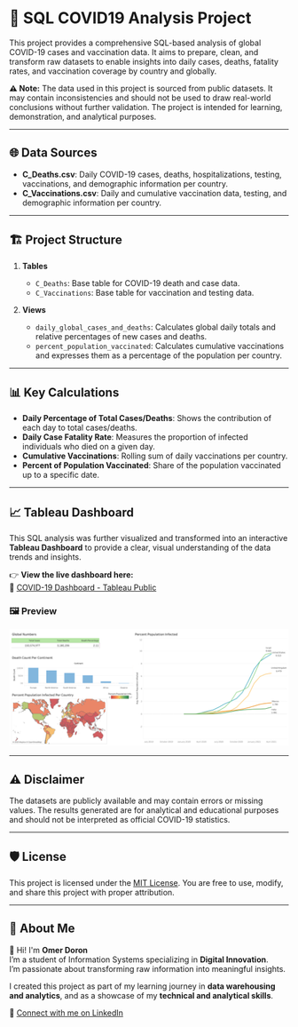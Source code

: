 # 🧪 SQL COVID19 Analysis Project

This project provides a comprehensive SQL-based analysis of global COVID-19 cases and vaccination data. It aims to prepare, clean, and transform raw datasets to enable insights into daily cases, deaths, fatality rates, and vaccination coverage by country and globally.

**⚠️ Note:** The data used in this project is sourced from public datasets. It may contain inconsistencies and should not be used to draw real-world conclusions without further validation. The project is intended for learning, demonstration, and analytical purposes.

---

## 🌐 Data Sources
- **C_Deaths.csv**: Daily COVID-19 cases, deaths, hospitalizations, testing, vaccinations, and demographic information per country.
- **C_Vaccinations.csv**: Daily and cumulative vaccination data, testing, and demographic information per country.

---

## 🏗️ Project Structure
1. **Tables**
   - `C_Deaths`: Base table for COVID-19 death and case data.
   - `C_Vaccinations`: Base table for vaccination and testing data.

2. **Views**
   - `daily_global_cases_and_deaths`: Calculates global daily totals and relative percentages of new cases and deaths.
   - `percent_population_vaccinated`: Calculates cumulative vaccinations and expresses them as a percentage of the population per country.

---

## 📊 Key Calculations
- **Daily Percentage of Total Cases/Deaths**: Shows the contribution of each day to total cases/deaths.
- **Daily Case Fatality Rate**: Measures the proportion of infected individuals who died on a given day.
- **Cumulative Vaccinations**: Rolling sum of daily vaccinations per country.
- **Percent of Population Vaccinated**: Share of the population vaccinated up to a specific date.

---

## 📈 Tableau Dashboard

This SQL analysis was further visualized and transformed into an interactive **Tableau Dashboard** to provide a clear, visual understanding of the data trends and insights.

👉 **View the live dashboard here:**  
🔗 [COVID-19 Dashboard - Tableau Public](https://public.tableau.com/app/profile/omer.doron/viz/COVID-19Dashboard_17609599687590/Dashboard1)

### 🖼️ Preview
![Dashboard Preview](docs/COVID-19%20Dashboard.png)

---

## ⚠️ Disclaimer
The datasets are publicly available and may contain errors or missing values. The results generated are for analytical and educational purposes and should not be interpreted as official COVID-19 statistics.

---

## 🛡️ License
This project is licensed under the [MIT License](LICENSE). You are free to use, modify, and share this project with proper attribution.

---

## 🌟 About Me
👋 Hi! I'm **Omer Doron**  
I’m a student of Information Systems specializing in **Digital Innovation**.  
I’m passionate about transforming raw information into meaningful insights.  

I created this project as part of my learning journey in **data warehousing and analytics**, and as a showcase of my **technical and analytical skills**.

🔗 [Connect with me on LinkedIn](https://www.linkedin.com/in/omer-doron-a070732b1/)
